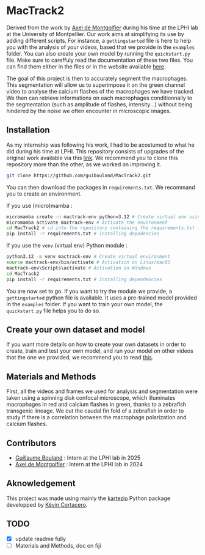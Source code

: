 # MacTrack2

Derived from the work by [Axel de Montgolfier](https://github.com/Axeldmont/) during his time at the LPHI lab at the University of Montpellier. Our work aims at simplifying its use by adding different scripts. For instance, a `gettingstarted` file is here to help you with the analysis of your videos, based that we provide in the `examples` folder. You can also create your own model by running the `quickstart.py` file. Make sure to careffuly read the documentation of these two files. You can find them either in the files or in the website available [here](https://guibouland.github.io/MacTrack2/).

The goal of this project is then to accurately segment the macrophages. This segmentation will allow us to superimpose it on the green channel video to analyse the calcium flashes of the macrophages we have tracked. We then can retrieve informations on each macrophages conditionnally to the segmentation (such as amplitude of flashes, intensity...) without being hindered by the noise we often encounter in microscopic images.

## Installation

As my internship was following his work, I had to be acostumed to what he did during his time at LPHI. This repository consists of upgrades of the original work available via this [link](https://github.com/Axeldmont/Stage-LPHI-2024). We recommend you to clone this repository more than the other, as we worked on improving it.

```bash
git clone https://github.com/guibouland/MacTrack2.git
```

You can then download the packages in `requirements.txt`. We recommand you to create an environment.

If you use (micro)mamba :

```bash
micromamba create -n mactrack-env python=3.12 # Create virtual env using python 3.12
micromamba activate mactrack-env # Activate the environment
cd MacTrack2 # cd into the repository containing the requirements.txt file
pip install -r requirements.txt # Installing depedencies
```

If you use the `venv` (virtual env) Python module :

```bash
python3.12 -m venv mactrack-env # Create virtual environment
source mactrack-env/bin/activate # Activation on Linux/macOS
mactrack-env\Scripts\activate # Activation on Windows
cd MacTrack2
pip install -r requirements.txt # Installing dependencies
```

You are now set to go. If you want to try the module we provide, a `gettingstarted` python file is available. It uses a pre-trained model provided in the `examples` folder. If you want to train your own model, the `quickstart.py` file helps you to do so.

## Create your own dataset and model

If you want more details on how to create your own datasets in order to create, train and test your own model, and run your model on other videos that the one we provided, we recommend you to read [this](./examples/README.md).

## Materials and Methods

First, all the videos and frames we used for analysis and segmentation were taken using a spinning disk confocal microscope, which illuminates macrophages in red and calcium flashes in green, thanks to a zebrafish transgenic lineage. We cut the caudal fin fold of a zebrafish in order to study if there is a correlation between the macrophage polarization and calcium flashes.

## Contributors

* [Guillaume Bouland](https://github.com/guibouland) : Intern at the LPHI lab in 2025
* [Axel de Montgolfier](https://github.com/Axeldmont/) : Intern at the LPHI lab in 2024

## Aknowledgement

This project was made using mainly the [kartezio](https://github.com/KevinCortacero/Kartezio) Python package developped by [Kévin Cortacero](https://github.com/KevinCortacero).

## TODO


* [x] update readme fully
* [ ] Materials and Methods, doc on fiji
